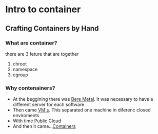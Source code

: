 # Intro to container
## Crafting Containers by Hand
### What are container?
there are 3 feture that are together
1) chroot
2) namespace
3) cgroup
### Why contenainers?
- At the beggining there was [Bere Metal](https://en.wikipedia.org/wiki/Bare-metal_server). It was necessary to have a different server for each software
- Then came [VM's](https://en.wikipedia.org/wiki/Virtual_machine). This separated one machine in diferenc closed enviroments
- With time [Public Cloud](https://en.wikipedia.org/wiki/Cloud_computing#Public)
- And then it came...[Containers](https://en.wikipedia.org/wiki/Containerization_(computing))

